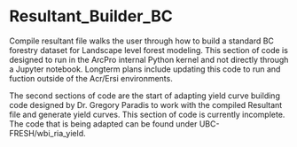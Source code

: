 # Resultant_Builder_BC
Compile resultant file walks the user through how to build a standard BC forestry dataset for Landscape level forest modeling. 
This section of code is designed to run in the ArcPro internal Python kernel and not directly through a Jupyter notebook. 
Longterm plans include updating this code to run and fuction outside of the Acr/Ersi environments. 

The second sections of code are the start of adapting yield curve building code designed by Dr. Gregory Paradis to work with the compiled Resultant file and generate yield curves.
This section of code is currently incomplete. The code that is being adapted can be found under UBC-FRESH/wbi_ria_yield. 

